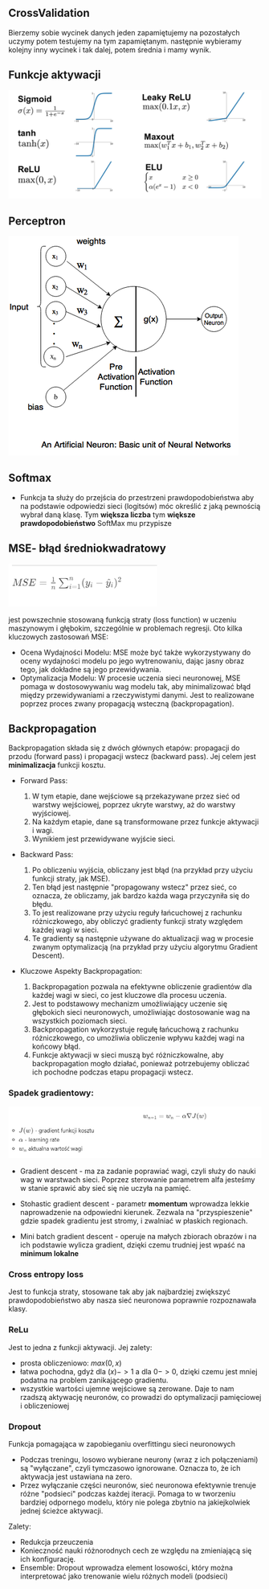 ## CrossValidation
Bierzemy sobie wycinek danych jeden zapamiętujemy na pozostałych uczymy potem testujemy na tym zapamiętanym. następnie wybieramy kolejny inny wycinek i tak dalej, potem średnia i mamy wynik.

## Funkcje aktywacji
![](./images/aktywacje.png)
## Perceptron
![](./images/perceptron.png)
## Softmax
- Funkcja ta służy do przejścia do przestrzeni prawdopodobieństwa aby na podstawie odpowiedzi sieci (logitsów) móc określić z jaką pewnością wybrał daną klasę. Tym **większa liczba** tym **większe prawdopodobieństwo** SoftMax mu przypisze
## MSE- błąd średniokwadratowy
![](./images/MSE.png)
<!-- $ MSE = \frac{1}{n} \sum_{i=1}^{n} (y_i - \hat{y}_i)^2 $ -->

jest powszechnie stosowaną funkcją straty (loss function) w uczeniu maszynowym i głębokim, szczególnie w problemach regresji. Oto kilka kluczowych zastosowań MSE:
- Ocena Wydajności Modelu: MSE może być także wykorzystywany do oceny wydajności modelu po jego wytrenowaniu, dając jasny obraz tego, jak dokładne są jego przewidywania.
- Optymalizacja Modelu:  W procesie uczenia sieci neuronowej, MSE pomaga w dostosowywaniu wag modelu tak, aby minimalizować błąd między przewidywaniami a rzeczywistymi danymi. Jest to realizowane poprzez proces zwany propagacją wsteczną (backpropagation).


## Backpropagation
Backpropagation składa się z dwóch głównych etapów: propagacji do przodu (forward pass) i propagacji wstecz (backward pass). Jej celem jest **minimalizacja** funkcji kosztu.

- Forward Pass:
    1. W tym etapie, dane wejściowe są przekazywane przez sieć od warstwy wejściowej, poprzez ukryte warstwy, aż do warstwy wyjściowej.
    2. Na każdym etapie, dane są transformowane przez funkcje aktywacji i wagi.
    3. Wynikiem jest przewidywane wyjście sieci.

- Backward Pass:
    1. Po obliczeniu wyjścia, obliczany jest błąd (na przykład przy użyciu funkcji straty, jak MSE).
    2. Ten błąd jest następnie "propagowany wstecz" przez sieć, co oznacza, że obliczamy, jak bardzo każda waga przyczyniła się do błędu.
    3. To jest realizowane przy użyciu reguły łańcuchowej z rachunku różniczkowego, aby obliczyć gradienty funkcji straty względem każdej wagi w sieci.
    4. Te gradienty są następnie używane do aktualizacji wag w procesie zwanym optymalizacją (na przykład przy użyciu algorytmu Gradient Descent).

- Kluczowe Aspekty Backpropagation:

    1. Backpropagation pozwala na efektywne obliczenie gradientów dla każdej wagi w sieci, co jest kluczowe dla procesu uczenia.
    2. Jest to podstawowy mechanizm umożliwiający uczenie się głębokich sieci neuronowych, umożliwiając dostosowanie wag na wszystkich poziomach sieci.
    3. Backpropagation wykorzystuje regułę łańcuchową z rachunku różniczkowego, co umożliwia obliczenie wpływu każdej wagi na końcowy błąd.
    4. Funkcje aktywacji w sieci muszą być różniczkowalne, aby backpropagation mogło działać, ponieważ potrzebujemy obliczać ich pochodne podczas etapu propagacji wstecz.



### Spadek gradientowy:
![](./images/gradient.png)
<!-- - $$ w_{n+1} = w_n - \alpha \nabla J(w)$$
    - $J(w)$ - gradient funkcji kosztu
    - $\alpha$ - learning rate
    - $w_n$  aktualna wartość wagi -->

- Gradient descent - ma za zadanie poprawiać wagi, czyli służy do nauki wag w warstwach sieci. Poprzez sterowanie parametrem alfa jesteśmy w stanie sprawić aby sieć się nie uczyła na pamięć.

- Stohastic gradient descent - parametr **momentum** wprowadza lekkie naprowadzenie na odpowiedni kierunek. Zezwala na "przyspieszenie"  gdzie spadek gradientu jest stromy, i zwalniać w płaskich regionach.

-  Mini batch gradient descent - operuje na małych zbiorach obrazów i na ich podstawie wylicza gradient, dzięki czemu trudniej jest wpaść na **minimum lokalne**


### Cross entropy loss
Jest to funkcja straty, stosowane tak aby jak najbardziej zwiększyć prawdopodobieństwo aby nasza sieć neuronowa poprawnie rozpoznawała klasy.
### ReLu
Jest to jedna z funkcji aktywacji. Jej zalety:
- prosta obliczeniowo: $max(0, x)$
- łatwa pochodna, gdyż dla $(x) -> 1$ a dla $0 -> 0$, dzięki czemu jest mniej podatna na problem zanikającego gradientu.
- wszystkie wartości ujemne wejściowe są zerowane. Daje to nam rzadszą aktywację neuronów, co prowadzi do optymalizacji pamięciowej i obliczeniowej
### Dropout
Funkcja pomagająca w zapobieganiu overfittingu sieci neuronowych
- Podczas treningu, losowo wybierane neurony (wraz z ich połączeniami) są "wyłączane", czyli tymczasowo ignorowane. Oznacza to, że ich aktywacja jest ustawiana na zero.
- Przez wyłączanie części neuronów, sieć neuronowa efektywnie trenuje różne "podsieci" podczas każdej iteracji. Pomaga to w tworzeniu bardziej odpornego modelu, który nie polega zbytnio na jakiejkolwiek jednej ścieżce aktywacji.

Zalety:
- Redukcja przeuczenia
- Konieczność nauki różnorodnych cech ze względu na zmieniającą się ich konfigurację.
- Ensemble: Dropout wprowadza element losowości, który można interpretować jako trenowanie wielu różnych modeli (podsieci)
